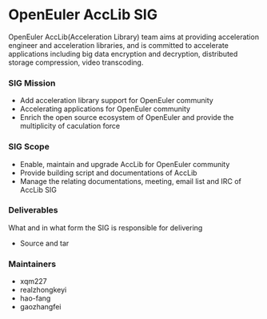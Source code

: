 
# OpenEuler AccLib SIG

OpenEuler AccLib(Acceleration Library) team aims at providing acceleration engineer and acceleration libraries, and is committed to accelerate applications including big data encryption and decryption, distributed storage compression, video transcoding.

### SIG Mission

 - Add acceleration library support for OpenEuler community
 - Accelerating applications for OpenEuler community
 - Enrich the open source ecosystem of OpenEuler and provide the multiplicity of caculation force

### SIG Scope

 - Enable, maintain and upgrade AccLib for OpenEuler community
 - Provide building script and documentations of AccLib
 - Manage the relating documentations, meeting, email list and IRC of AccLib SIG

### Deliverables

What and in what form the SIG is responsible for delivering
 
- Source and tar

### Maintainers
  - xqm227
  - realzhongkeyi
  - hao-fang
  - gaozhangfei
